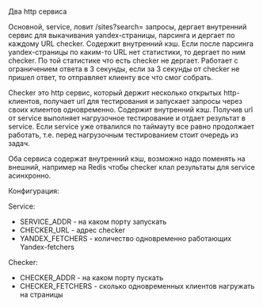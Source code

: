Два http сервиса

Основной, service, ловит /sites?search= запросы, дергает внутренний сервис для выкачивания yandex-страницы, парсинга и дергает по каждому URL checker. Содержит внутренний кэш. Если после парсинга yandex-страницы по каким-то URL нет статистики, то дергает по ним checker. По той статистике что есть checker не дергает. Работает с ограничением ответа в 3 секунды, если за 3 секунды от checker не пришел ответ, то отправляет клиенту все что смог собрать.

Checker это http сервис, который держит несколько открытых http-клиентов, получает url для тестирования и запускает запросы через своих клиентов одновременно. Содержит внутренний кэш. Получив url от service выполняет нагрузочное тестирование и отдает результат в service. Если service уже отвалился по таймауту все равно продолжает работать, т.е. перед нагрузочным тестированием стоит очередь из задач.

Оба сервиса содержат внутренний кэш, возможно надо поменять на внешний, например на Redis чтобы checker клал результаты для service асинхронно.

Конфигурация:

Service:

* SERVICE_ADDR - на каком порту запускать
* CHECKER_URL - адрес checker
* YANDEX_FETCHERS - количество одновременно работающих Yandex-fetchers

Checker:

* CHECKER_ADDR - на каком порту пускать
* CHECKER_FETCHERS - сколько одновременных клиентов нагружать на страницы
    
